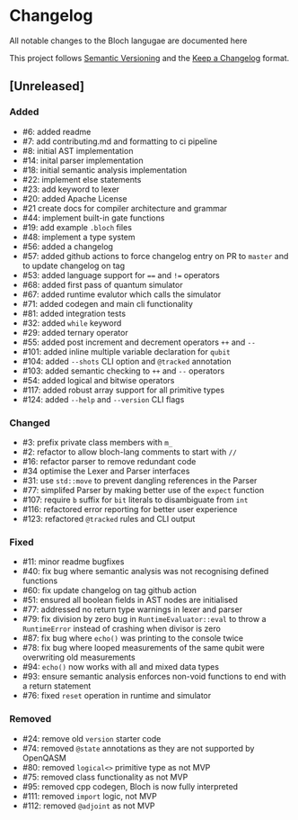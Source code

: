 # Changelog

All notable changes to the Bloch langugae are documented here

This project follows [Semantic Versioning](https://semver.org/) and the [Keep a Changelog](https://keepachangelog.com/en/1.0.0/) format. 

## [Unreleased]
### Added
- #6: added readme
- #7: add contributing.md and formatting to ci pipeline
- #8: initial AST implementation 
- #14: inital parser implementation
- #18: initial semantic analysis implementation 
- #22: implement else statements 
- #23: add keyword to lexer
- #20: added Apache License
- #21 create docs for compiler architecture and grammar
- #44: implement built-in gate functions
- #19: add example `.bloch` files
- #48: implement a type system
- #56: added a changelog
- #57: added github actions to force changelog entry on PR to `master` and to update changelog on tag
- #53: added language support for `==` and `!=` operators
- #68: added first pass of quantum simulator
- #67: added runtime evalutor which calls the simulator
- #71: added codegen and main cli functionality
- #81: added integration tests
- #32: added `while` keyword
- #29: added ternary operator
- #55: added post increment and decrement operators `++` and `--`
- #101: added inline multiple variable declaration for `qubit`
- #104: added `--shots` CLI option and `@tracked` annotation
- #103: added semantic checking to `++` and `--` operators
- #54: added logical and bitwise operators
- #117: added robust array support for all primitive types
- #124: added `--help` and `--version` CLI flags

### Changed
- #3: prefix private class members with `m_`
- #2: refactor to allow bloch-lang comments to start with `//`
- #16: refactor parser to remove redundant code
- #34 optimise the Lexer and Parser interfaces 
- #31: use `std::move` to prevent dangling references in the Parser
- #77: simplifed Parser by making better use of the `expect` function
- #107: require `b` suffix for `bit` literals to disambiguate from `int`
- #116: refactored error reporting for better user experience
- #123: refactored `@tracked` rules and CLI output

### Fixed
- #11: minor readme bugfixes
- #40: fix bug where semantic analysis was not recognising defined functions
- #60: fix update changelog on tag github action
- #51: ensured all boolean fields in AST nodes are initialised
- #77: addressed no return type warnings in lexer and parser
- #79: fix division by zero bug in `RuntimeEvaluator::eval` to throw a `RuntimeError` instead of crashing when divisor is zero
- #87: fix bug where `echo()` was printing to the console twice
- #78: fix bug where looped measurements of the same qubit were overwriting old measurements
- #94: `echo()` now works with all and mixed data types
- #93: ensure semantic analysis enforces non-void functions to end with a return statement
- #76: fixed `reset` operation in runtime and simulator

### Removed  
- #24: remove old `version` starter code
- #74: removed `@state` annotations as they are not supported by OpenQASM
- #80: removed `logical<>` primitive type as not MVP
- #75: removed class functionality as not MVP
- #95: removed cpp codegen, Bloch is now fully interpreted
- #111: removed `import` logic, not MVP
- #112: removed `@adjoint` as not MVP











